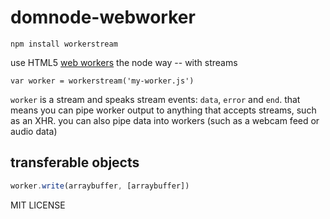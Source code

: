 # domnode-webworker

    npm install workerstream

use HTML5 [web workers](https://developer.mozilla.org/En/Using_web_workers) the node way -- with streams

    var worker = workerstream('my-worker.js')

`worker` is a stream and speaks stream events: `data`, `error` and `end`. that means you can pipe worker output to anything that accepts streams, such as an XHR. you can also pipe data into workers (such as a webcam feed or audio data)

## transferable objects

```js
worker.write(arraybuffer, [arraybuffer])
```

MIT LICENSE